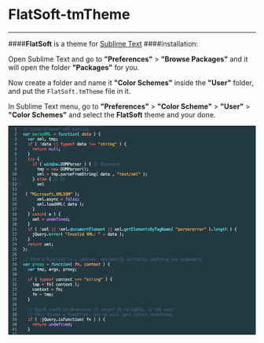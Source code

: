 # FlatSoft-tmTheme
---
####**FlatSoft** is a theme for [Sublime Text](http://www.sublimetext.com)
####installation:

Open Sublime Text and go to **"Preferences"** >  **"Browse Packages"**
and it will open the folder **"Packages"** for you.

Now create a folder and name it **"Color Schemes"** inside the **"User"** folder, and put the `FlatSoft.tmTheme` file in it.   

In Sublime Text menu, go to **"Preferences"** > **"Color Scheme"** > **"User"** > **"Color Schemes"** and select the **FlatSoft** theme and your done.


![Screenshot](https://github.com/francomile/FlatSoft-tmTheme/blob/master/screenshot.png)
